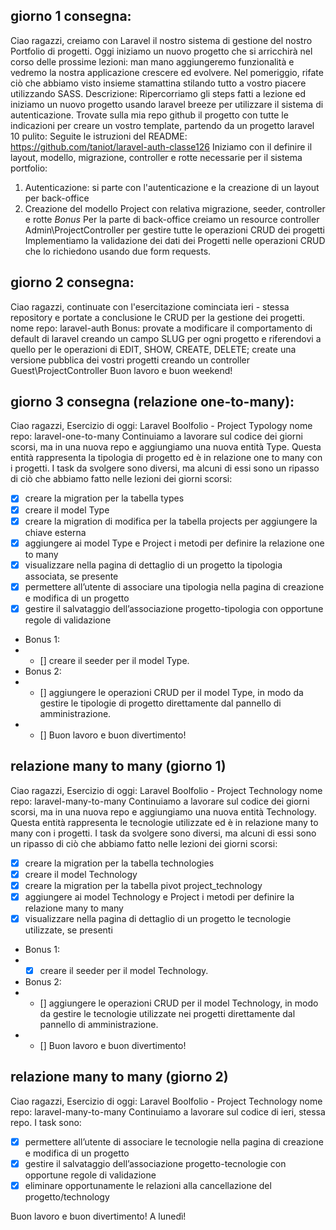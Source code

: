 ## giorno 1 consegna:

Ciao ragazzi,
creiamo con Laravel il nostro sistema di gestione del nostro Portfolio di progetti.
Oggi iniziamo un nuovo progetto che si arricchirà nel corso delle prossime lezioni: man mano aggiungeremo funzionalità e vedremo la nostra applicazione crescere ed evolvere.
Nel pomeriggio, rifate ciò che abbiamo visto insieme stamattina stilando tutto a vostro piacere utilizzando SASS.
Descrizione:
Ripercorriamo gli steps fatti a lezione ed iniziamo un nuovo progetto usando laravel breeze per utilizzare il sistema di autenticazione.
Trovate sulla mia repo github il progetto con tutte le indicazioni per creare un vostro template, partendo da un progetto laravel 10 pulito:
Seguite le istruzioni del README:
https://github.com/taniot/laravel-auth-classe126
Iniziamo con il definire il layout, modello, migrazione, controller e rotte necessarie per il sistema portfolio:

1. Autenticazione: si parte con l'autenticazione e la creazione di un layout per back-office
2. Creazione del modello Project con relativa migrazione, seeder, controller e rotte
   _Bonus_
   Per la parte di back-office creiamo un resource controller Admin\ProjectController per gestire tutte le operazioni CRUD dei progetti
   Implementiamo la validazione dei dati dei Progetti nelle operazioni CRUD che lo richiedono usando due form requests.

## giorno 2 consegna:

Ciao ragazzi,
continuate con l'esercitazione cominciata ieri - stessa repository e portate a conclusione le CRUD per la gestione dei progetti.
nome repo: laravel-auth
Bonus:
provate a modificare il comportamento di default di laravel creando un campo SLUG per ogni progetto e riferendovi a quello per le operazioni di EDIT, SHOW, CREATE, DELETE;
create una versione pubblica dei vostri progetti creando un controller Guest\ProjectController
Buon lavoro e buon weekend!

## giorno 3 consegna (relazione one-to-many):

Ciao ragazzi,
Esercizio di oggi: Laravel Boolfolio - Project Typology
nome repo: laravel-one-to-many
Continuiamo a lavorare sul codice dei giorni scorsi, ma in una nuova repo e aggiungiamo una nuova entità Type. Questa entità rappresenta la tipologia di progetto ed è in relazione one to many con i progetti.
I task da svolgere sono diversi, ma alcuni di essi sono un ripasso di ciò che abbiamo fatto nelle lezioni dei giorni scorsi:

-   [x] creare la migration per la tabella types
-   [x] creare il model Type
-   [x] creare la migration di modifica per la tabella projects per aggiungere la chiave esterna
-   [x] aggiungere ai model Type e Project i metodi per definire la relazione one to many
-   [x] visualizzare nella pagina di dettaglio di un progetto la tipologia associata, se presente
-   [x] permettere all’utente di associare una tipologia nella pagina di creazione e modifica di un progetto
-   [x] gestire il salvataggio dell’associazione progetto-tipologia con opportune regole di validazione
-   Bonus 1:
-   -   [] creare il seeder per il model Type.
-   Bonus 2:
-   -   [] aggiungere le operazioni CRUD per il model Type, in modo da gestire le tipologie di progetto direttamente dal pannello di amministrazione.
-   -   [] Buon lavoro e buon divertimento!

## relazione many to many (giorno 1)

Ciao ragazzi,
Esercizio di oggi: Laravel Boolfolio - Project Technology
nome repo: laravel-many-to-many
Continuiamo a lavorare sul codice dei giorni scorsi, ma in una nuova repo e aggiungiamo una nuova entità Technology.
Questa entità rappresenta le tecnologie utilizzate ed è in relazione many to many con i progetti.
I task da svolgere sono diversi, ma alcuni di essi sono un ripasso di ciò che abbiamo fatto nelle lezioni dei giorni scorsi:

-   [x] creare la migration per la tabella technologies
-   [x] creare il model Technology
-   [x] creare la migration per la tabella pivot project_technology
-   [x] aggiungere ai model Technology e Project i metodi per definire la relazione many to many
-   [x] visualizzare nella pagina di dettaglio di un progetto le tecnologie utilizzate, se presenti
-   Bonus 1:
-   -   [x] creare il seeder per il model Technology.
-   Bonus 2:
-   -   [] aggiungere le operazioni CRUD per il model Technology, in modo da gestire le tecnologie utilizzate nei progetti direttamente dal pannello di amministrazione.
-   -   [] Buon lavoro e buon divertimento!

## relazione many to many (giorno 2)

Ciao ragazzi,
Esercizio di oggi: Laravel Boolfolio - Project Technology
nome repo: laravel-many-to-many
Continuiamo a lavorare sul codice di ieri, stessa repo.
I task sono:

-   [x] permettere all’utente di associare le tecnologie nella pagina di creazione e modifica di un progetto
-   [x] gestire il salvataggio dell’associazione progetto-tecnologie con opportune regole di validazione
-   [x] eliminare opportunamente le relazioni alla cancellazione del progetto/technology

Buon lavoro e buon divertimento!
A lunedì!
